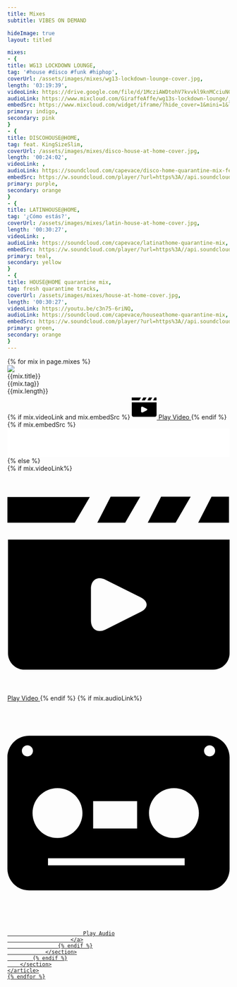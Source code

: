 ```yaml
---
title: Mixes
subtitle: VIBES ON DEMAND

hideImage: true
layout: titled

mixes:
- {
title: WG13 LOCKDOWN LOUNGE,
tag: '#house #disco #funk #hiphop',
coverUrl: /assets/images/mixes/wg13-lockdown-lounge-cover.jpg,
length: '03:19:39',
videoLink: https://drive.google.com/file/d/1McziAWDtohV7kvvkl9knMCciuNGfEgh-/view?usp=sharing,
audioLink: https://www.mixcloud.com/GiraffeAffe/wg13s-lockdown-lounge/,
embedSrc: https://www.mixcloud.com/widget/iframe/?hide_cover=1&mini=1&light=1&feed=%2FGiraffeAffe%2Fwg13s-lockdown-lounge%2F,
primary: indigo, 
secondary: pink
}
- {
title: DISCOHOUSE@HOME,
tag: feat. KingSizeSlim,
coverUrl: /assets/images/mixes/disco-house-at-home-cover.jpg,
length: '00:24:02',
videoLink: ,
audioLink: https://soundcloud.com/capevace/disco-home-quarantine-mix-feat,
embedSrc: https://w.soundcloud.com/player/?url=https%3A//api.soundcloud.com/tracks/791389888&color=%236b46c1&auto_play=false&hide_related=true&show_comments=false&show_user=true&show_reposts=false&show_teaser=true&visual=true,
primary: purple, 
secondary: orange
}
- {
title: LATINHOUSE@HOME,
tag: '¿Cómo estás?',
coverUrl: /assets/images/mixes/latin-house-at-home-cover.jpg,
length: '00:30:27',
videoLink: ,
audioLink: https://soundcloud.com/capevace/latinathome-quarantine-mix,
embedSrc: https://w.soundcloud.com/player/?url=https%3A//api.soundcloud.com/tracks/789515197&color=%236b46c1&auto_play=false&hide_related=true&show_comments=false&show_user=true&show_reposts=false&show_teaser=true&visual=true,
primary: teal, 
secondary: yellow
}
- {
title: HOUSE@HOME quarantine mix,
tag: fresh quarantime tracks,
coverUrl: /assets/images/mixes/house-at-home-cover.jpg,
length: '00:30:27',
videoLink: https://youtu.be/c3n75-6riNQ,
audioLink: https://soundcloud.com/capevace/houseathome-quarantine-mix,
embedSrc: https://w.soundcloud.com/player/?url=https%3A//api.soundcloud.com/tracks/788486371&color=%236b46c1&auto_play=false&hide_related=true&show_comments=false&show_user=true&show_reposts=false&show_teaser=true&visual=true,
primary: green, 
secondary: orange
}
---
```


<div class="mt-20">
	{% for mix in page.mixes %}
	<article class="w-full flex flex-wrap sm:flex-no-wrap px-6 py-6 bg-{{mix.primary}}-700 rounded-xl shadow-lg hover:shadow-xl border-4 border-transparent hover:border-{{mix.secondary}}-500 transition relative group overflow-hidden smooth-transition mb-5 fade-in delay-600">
		<div class="absolute inset-0 bg-cover w-full bg-center" style="background-image: url('{{mix.coverUrl}}'); filter: blur(8px) brightness(60%);"></div>
		<section class="w-full sm:w-48 sm:h-48 rounded-lg overflow-hidden sm:mr-5 border-4 border-{{mix.secondary}}-500 mb-5 sm:mb-0">
			<img src="{{mix.coverUrl}}">
		</section>
		<section class="flex flex-col justify-between flex-1 cursor-default">
			<div class="mb-4 sm:mb-1">
				<div class="text-2xl md:text-3xl font-semibold text-{{mix.primary}}-100 ">
					{{mix.title}}
				</div>
				<div class="text-lg sm:text-xl font-mono font-semibold text-{{mix.primary}}-300 mb-1">
					{{mix.tag}}
				</div>
				<div class="flex justify-between text-lg sm:text-xl font-mono  text-{{mix.primary}}-300 ">
					<div class="">
						{{mix.length}}
					</div>
					{% if mix.videoLink and mix.embedSrc %}
						<a href="#" class="block no-link-border hover:text-{{mix.primary}}-200 font-semibold smooth-transition flex justify-center items-center">
							<svg version="1.1" xmlns="http://www.w3.org/2000/svg" xmlns:xlink="http://www.w3.org/1999/xlink" x="0px" y="0px" width="56.401px" height="56.4px" viewBox="0 0 56.401 56.4" xml:space="preserve" class="fill-current w-5 h-5 mr-3">
								<g>
									<g>
										<polygon points="33.721,6.26 26.215,6.26 22.83,12.858 29.901,12.858 		"/>
										<polygon points="46.521,6.26 39.015,6.26 35.63,12.858 42.701,12.858 		"/>
										<polygon points="56.25,6.26 51.816,6.26 48.43,12.858 56.25,12.858 		"/>
										<polygon points="20.92,6.358 0,6.358 0,8.214 0,12.858 17.101,12.858 		"/>
										<path d="M0.15,45.974c0,2.302,1.866,4.167,4.167,4.167h47.917c2.301,0,4.167-1.865,4.167-4.167V17.154H0.15V45.974z
										M21.208,29.655c0-2.301,1.669-3.332,3.727-2.303l8.864,4.432c2.058,1.028,2.058,2.697,0,3.727l-8.864,4.432
										c-2.058,1.028-3.727-0.003-3.727-2.303V29.655z"/>
									</g>
								</g>
							</svg>
							Play Video
						</a>
					{% endif %}
				</div>
			</div>
			{% if mix.embedSrc %}
				<section class="rounded overflow-hidden shadow">
					<iframe width="100%" height="65" src="{{mix.embedSrc}}" frameborder="0" loading="lazy"></iframe>
				</section>
			{% else %}
				<section class="flex justify-between items-center">
					{% if mix.videoLink%}
						<a href="{{mix.videoLink}}" class="block text-xl font-mono no-link-border text-{{mix.primary}}-300 hover:text-{{mix.primary}}-200 font-semibold smooth-transition flex justify-center items-center">
							<svg version="1.1" xmlns="http://www.w3.org/2000/svg" xmlns:xlink="http://www.w3.org/1999/xlink" x="0px" y="0px" viewBox="0 0 56.401 56.4" xml:space="preserve" class="fill-current w-5 h-5 mr-3">
								<g>
									<g>
										<polygon points="33.721,6.26 26.215,6.26 22.83,12.858 29.901,12.858 		"/>
										<polygon points="46.521,6.26 39.015,6.26 35.63,12.858 42.701,12.858 		"/>
										<polygon points="56.25,6.26 51.816,6.26 48.43,12.858 56.25,12.858 		"/>
										<polygon points="20.92,6.358 0,6.358 0,8.214 0,12.858 17.101,12.858 		"/>
										<path d="M0.15,45.974c0,2.302,1.866,4.167,4.167,4.167h47.917c2.301,0,4.167-1.865,4.167-4.167V17.154H0.15V45.974z
										M21.208,29.655c0-2.301,1.669-3.332,3.727-2.303l8.864,4.432c2.058,1.028,2.058,2.697,0,3.727l-8.864,4.432
										c-2.058,1.028-3.727-0.003-3.727-2.303V29.655z"/>
									</g>
								</g>
							</svg>
							Play Video
						</a>
					{% endif %}
					{% if mix.audioLink%}
						<a href="{{mix.audioLink}}" class="block text-xl font-mono no-link-border text-{{mix.primary}}-300 hover:text-{{mix.primary}}-200 font-semibold smooth-transition flex justify-center items-center">
							<svg version="1.1" id="Capa_1" xmlns="http://www.w3.org/2000/svg" xmlns:xlink="http://www.w3.org/1999/xlink" x="0px" y="0px" viewBox="0 0 53.523 53.523" class="fill-current w-5 h-5 mr-3" xml:space="preserve">
								<g>
									<g>
										<path d="M48.315,8.157H5.208C2.331,8.157,0,10.489,0,13.365v26.792c0,2.877,2.331,5.209,5.208,5.209h43.107
											c2.877,0,5.208-2.332,5.208-5.209V13.365C53.523,10.489,51.192,8.157,48.315,8.157z M20.655,23.899h10.591v6.582H20.655V23.899z
											M4.818,13.118c-0.738,0-1.336-0.598-1.336-1.335c0-0.737,0.598-1.335,1.336-1.335c0.737,0,1.335,0.598,1.335,1.335
											C6.153,12.521,5.555,13.118,4.818,13.118z M6.057,26.761c0-3.32,2.692-6.011,6.012-6.011s6.011,2.69,6.011,6.011
											c0,3.32-2.691,6.012-6.011,6.012C8.75,32.772,6.057,30.081,6.057,26.761z M42.694,39.356H9.778v-1.719h32.917V39.356z
											M40.12,32.772c-3.321,0-6.012-2.691-6.012-6.012c0-3.32,2.69-6.011,6.012-6.011c3.319,0,6.009,2.69,6.009,6.011
											C46.129,30.081,43.438,32.772,40.12,32.772z M48.706,13.118c-0.737,0-1.335-0.598-1.335-1.335c0-0.737,0.598-1.335,1.335-1.335
											s1.336,0.598,1.336,1.335C50.042,12.521,49.443,13.118,48.706,13.118z"/>
									</g>
								</g>
							</svg>

							Play Audio
						</a>
					{% endif %}
				</section>
			{% endif %}
		</section>
	</article>
	{% endfor %}
</div>

